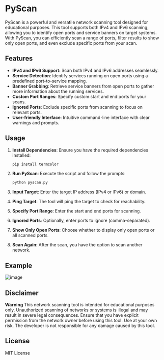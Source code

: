 # PyScan

PyScan is a powerful and versatile network scanning tool designed for educational purposes. This tool supports both IPv4 and IPv6 scanning, allowing you to identify open ports and service banners on target systems. With PyScan, you can efficiently scan a range of ports, filter results to show only open ports, and even exclude specific ports from your scan.

## Features

- **IPv4 and IPv6 Support**: Scan both IPv4 and IPv6 addresses seamlessly.
- **Service Detection**: Identify services running on open ports using a predefined port-to-service mapping.
- **Banner Grabbing**: Retrieve service banners from open ports to gather more information about the running services.
- **Custom Port Ranges**: Specify custom start and end ports for your scans.
- **Ignored Ports**: Exclude specific ports from scanning to focus on relevant ports.
- **User-friendly Interface**: Intuitive command-line interface with clear warnings and prompts.

## Usage

1. **Install Dependencies**:
   Ensure you have the required dependencies installed:
   ```bash
   pip install termcolor
2. **Run PyScan**:
   Execute the script and follow the prompts:
   ```bash
   python pyscan.py
3. **Input Target**:
Enter the target IP address (IPv4 or IPv6) or domain.

4. **Ping Target**:
The tool will ping the target to check for reachability.

5. **Specify Port Range**:
Enter the start and end ports for scanning.

6. **Ignored Ports**:
Optionally, enter ports to ignore (comma-separated).

7. **Show Only Open Ports**:
Choose whether to display only open ports or all scanned ports.

8. **Scan Again**:
After the scan, you have the option to scan another network.

## Example
![image](https://github.com/JAmrhein1/PyScan/assets/167656090/ac121f31-b7fa-4e84-9d6b-8cae6671eb17)

## Disclaimer
**Warning** This network scanning tool is intended for educational purposes only. Unauthorized scanning of networks or systems is illegal and may result in severe legal consequences. Ensure that you have explicit permission from the network owner before using this tool. Use at your own risk. The developer is not responsible for any damage caused by this tool.

## License
MIT License
   
